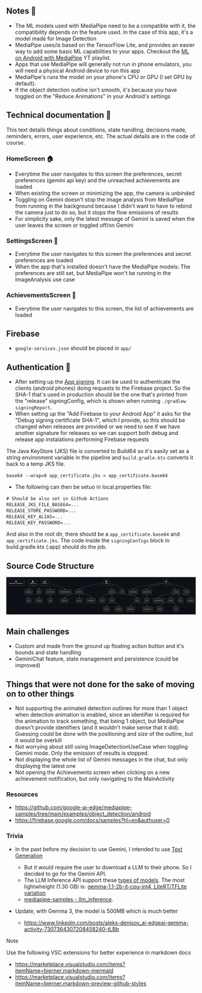 ## Notes 📝
- The ML models used with MediaPipe need to be a compatible with it, the compatibility depends on the feature used. In the case of this app, it's a model made for Image Detection
- MediaPipe uses/is based on the TensorFlow Lite, and provides an easier way to add some basic ML capabilities to your apps. Checkout the [ML on Android with MediaPipe](https://www.youtube.com/playlist?list=PLOU2XLYxmsILZnKn6Erxdyhxmc3fxyitP) YT playlist.
- Apps that use MediaPipe will generally not run in phone emulators, you will need a physical Android device to run this app
- MediaPipe's runs the model on your phone's CPU or GPU (I set GPU by default).
- If the object detection outline isn't smooth, it's because you have toggled on the "Reduce Animations" in your Android's settings

## Technical documentation 📜
This text details things about conditions, state handling, decisions made, reminders, errors, user experience, etc. The actual details are in the code of course.

### HomeScreen 🏠
- Everytime the user navigates to this screen the preferences, secret preferences (gemini api key) and the unreached achievements are loaded
- When existing the screen or minimizing the app, the camera is unbinded
- Toggling on Gemini doesn't stop the image analysis from MediaPipe from running in the background because I didn't want to have to rebind the camera just to do so, but it stops the flow emissions of results
- For simplicity sake, only the latest message of Gemini is saved when the user leaves the screen or toggled off/on Gemini

### SettingsScreen 🔧
- Everytime the user navigates to this screen the preferences and secret preferences are loaded
- When the app that's installed doesn't have the MediaPipe models: The preferences are still set, but MediaPipe won't be running in the ImageAnalysis use case

### AchievementsScreen 🏅
- Everytime the user navigates to this screen, the list of achievements are loaded

## Firebase
- `google-services.json` should be placed in `app/`

## Authentication 🛂
- After setting up the [App signing](https://developer.android.com/studio/publish/app-signing#generate-key). It can be used to authenticate the clients (android phones) doing requests to the Firebase project. So the SHA-1 that's used in production should be the one that's printed from the "release" signingConfig, which is shown when running `./gradlew signingReport`. 
- When setting up the "Add Firebase to your Android App" it asks for the "Debug signing certificate SHA-1", which I provide, so this should be changed when releases are provided or we need to see if we have another signature for releases so we can support both debug and release app instalations performing Firebase requests

The Java KeyStore (JKS) file is converted to Build64 so it's easily set as a string environment variable in the pipeline and `build.gradle.kts` converts it back to a temp JKS file.
```
base64 --wrap=0 app_certificate.jks > app_certificate.base64
```
- The following can then be setuo in local.properties file:
```
# Should be also set in Github Actions
RELEASE_JKS_FILE_BASE64=...
RELEASE_STORE_PASSWORD=...
RELEASE_KEY_ALIAS=...
RELEASE_KEY_PASSWORD=...
```
And also in the root dir, there should be a `app_certificate.base64` and `app_certificate.jks`. The code inside the `signingConfigs` block in build.gradle.kts (:app) should do the job.

## Source Code Structure

![](./imgs/mermaid-digram_src_code_structure.png)

## Main challenges
- Custom and made from the ground up floating action button and it's bounds and state handling
- GeminiChat feature, state management and persistence (could be improved)

## Things that were not done for the sake of moving on to other things
- Not supporting the animated detection outlines for more than 1 object when detection animation is enabled, since an identifier is required for the animation to track something, that being 1 object, but MediaPipe doesn't provide identifiers (and it wouldn't make sense that it did). Guessing could be done with the positioning and size of the outline, but it would be overkill
- Not worrying about still using ImageDetectionUseCase when toggling Gemini mode. Only the emission of results is stopped.
- Not displaying the whole list of Gemini messages in the chat, but only displaying the latest one
- Not opening the Achievements screen when clicking on a new achievement notification, but only navigating to the MainActivity

### Resources
- https://github.com/google-ai-edge/mediapipe-samples/tree/main/examples/object_detection/android
- https://firebase.google.com/docs/samples?hl=en&authuser=0

### Trivia
- In the past before my decision to use Gemini, I intended to use [Text Generation](https://ai.google.dev/edge/mediapipe/solutions/genai/llm_inference/android)
    - But it would require the user to download a LLM to their phone. So I decided to go for the Gemini API.
    - The LLM Inference API support these [types of models](https://ai.google.dev/edge/mediapipe/solutions/genai/llm_inference#models). The most lightwheight (1.30 GB) is:
[gemma-1.1-2b-it-cpu-int4, LiteRT/TFLite variation](https://www.kaggle.com/models/google/gemma/tfLite/gemma-1.1-2b-it-cpu-int4)
    - [mediapipe-samples - llm_inference](https://github.com/google-ai-edge/mediapipe-samples/tree/main/examples/llm_inference/android).

- Update, with Gemma 3, the model is 500MB which is much better
    - https://www.linkedin.com/posts/aleks-denisov_ai-edgeai-gemma-activity-7307364307208458240-tLBb

> [!NOTE]
> Use the following VSC extensions for better experience in markdown docs
> - https://marketplace.visualstudio.com/items?itemName=bierner.markdown-mermaid
> - https://marketplace.visualstudio.com/items?itemName=bierner.markdown-preview-github-styles

